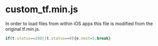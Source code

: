 # custom_tf.min.js

In order to load files from within iOS apps this file is modified from the original tf.min.js.

```js
if(t.status==200||t.status==0){e.next=5;break}
```
